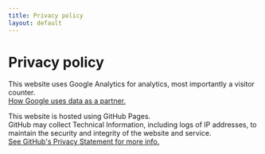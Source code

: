 ```yaml
---
title: Privacy policy
layout: default
---
```


# Privacy policy

This website uses Google Analytics for analytics, most importantly a visitor counter.  
[How Google uses data as a partner.](https://www.google.com/policies/privacy/partners/)

This website is hosted using GitHub Pages.  
GitHub may collect Technical Information, including logs of IP addresses, to maintain the security and integrity of the website and service.  
[See GitHub's Privacy Statement for more info.](https://help.github.com/en/articles/github-privacy-statement#github-pages)
